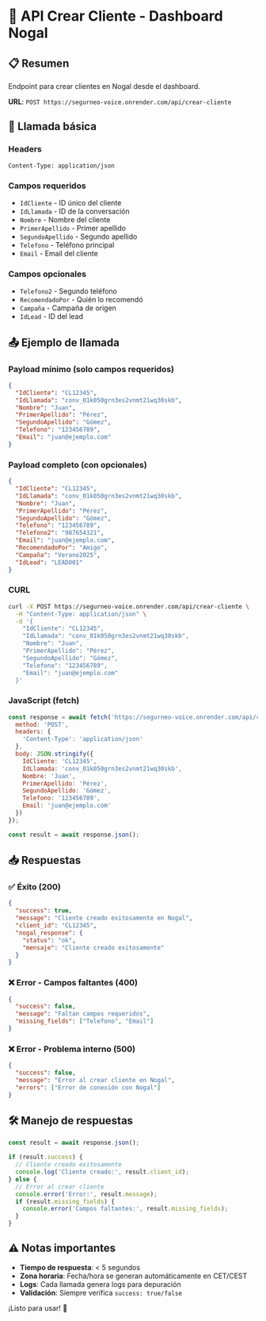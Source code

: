 # 👤 **API Crear Cliente - Dashboard Nogal**

## 📋 **Resumen**
Endpoint para crear clientes en Nogal desde el dashboard.

**URL**: `POST https://segurneo-voice.onrender.com/api/crear-cliente`

## 🔧 **Llamada básica**

### **Headers**
```
Content-Type: application/json
```

### **Campos requeridos**
- `IdCliente` - ID único del cliente
- `IdLlamada` - ID de la conversación
- `Nombre` - Nombre del cliente
- `PrimerApellido` - Primer apellido
- `SegundoApellido` - Segundo apellido
- `Telefono` - Teléfono principal
- `Email` - Email del cliente

### **Campos opcionales**
- `Telefono2` - Segundo teléfono
- `RecomendadoPor` - Quién lo recomendó
- `Campaña` - Campaña de origen
- `IdLead` - ID del lead

## 📤 **Ejemplo de llamada**

### **Payload mínimo (solo campos requeridos)**
```json
{
  "IdCliente": "CL12345",
  "IdLlamada": "conv_01k050grn3es2vnmt21wq30skb",
  "Nombre": "Juan",
  "PrimerApellido": "Pérez",
  "SegundoApellido": "Gómez",
  "Telefono": "123456789",
  "Email": "juan@ejemplo.com"
}
```

### **Payload completo (con opcionales)**
```json
{
  "IdCliente": "CL12345",
  "IdLlamada": "conv_01k050grn3es2vnmt21wq30skb",
  "Nombre": "Juan",
  "PrimerApellido": "Pérez",
  "SegundoApellido": "Gómez",
  "Telefono": "123456789",
  "Telefono2": "987654321",
  "Email": "juan@ejemplo.com",
  "RecomendadoPor": "Amigo",
  "Campaña": "Verano2025",
  "IdLead": "LEAD001"
}
```

### **CURL**
```bash
curl -X POST https://segurneo-voice.onrender.com/api/crear-cliente \
  -H "Content-Type: application/json" \
  -d '{
    "IdCliente": "CL12345",
    "IdLlamada": "conv_01k050grn3es2vnmt21wq30skb",
    "Nombre": "Juan",
    "PrimerApellido": "Pérez",
    "SegundoApellido": "Gómez",
    "Telefono": "123456789",
    "Email": "juan@ejemplo.com"
  }'
```

### **JavaScript (fetch)**
```javascript
const response = await fetch('https://segurneo-voice.onrender.com/api/crear-cliente', {
  method: 'POST',
  headers: {
    'Content-Type': 'application/json'
  },
  body: JSON.stringify({
    IdCliente: 'CL12345',
    IdLlamada: 'conv_01k050grn3es2vnmt21wq30skb',
    Nombre: 'Juan',
    PrimerApellido: 'Pérez',
    SegundoApellido: 'Gómez',
    Telefono: '123456789',
    Email: 'juan@ejemplo.com'
  })
});

const result = await response.json();
```

## 📥 **Respuestas**

### **✅ Éxito (200)**
```json
{
  "success": true,
  "message": "Cliente creado exitosamente en Nogal",
  "client_id": "CL12345",
  "nogal_response": {
    "status": "ok",
    "mensaje": "Cliente creado exitosamente"
  }
}
```

### **❌ Error - Campos faltantes (400)**
```json
{
  "success": false,
  "message": "Faltan campos requeridos",
  "missing_fields": ["Telefono", "Email"]
}
```

### **❌ Error - Problema interno (500)**
```json
{
  "success": false,
  "message": "Error al crear cliente en Nogal",
  "errors": ["Error de conexión con Nogal"]
}
```

## 🛠️ **Manejo de respuestas**

```javascript
const result = await response.json();

if (result.success) {
  // Cliente creado exitosamente
  console.log('Cliente creado:', result.client_id);
} else {
  // Error al crear cliente
  console.error('Error:', result.message);
  if (result.missing_fields) {
    console.error('Campos faltantes:', result.missing_fields);
  }
}
```

## ⚠️ **Notas importantes**
- **Tiempo de respuesta**: < 5 segundos
- **Zona horaria**: Fecha/hora se generan automáticamente en CET/CEST
- **Logs**: Cada llamada genera logs para depuración
- **Validación**: Siempre verifica `success: true/false`

¡Listo para usar! 🚀 
